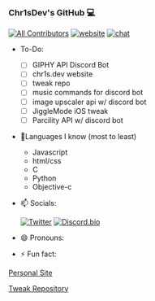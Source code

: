 ### Chr1sDev's GitHub 💻
[![All Contributors](https://img.shields.io/badge/all_contributors-1-orange.svg?style=flat-square)](#contributors-)
[![website](https://img.shields.io/website?down_color=lightgrey&down_message=offline&label=chr1s.dev&style=flat-square&up_color=limegreen&up_message=online&url=https%3A%2F%2Fchr1s.dev)](https://chr1s.dev)
[![chat](https://img.shields.io/discord/700453406061494292?style=flat-square)](https://discord.gg/EKZyXfM)

- To-Do:
  - [ ] GIPHY API Discord Bot
  - [ ] chr1s.dev website
  - [ ] tweak repo
  - [ ] music commands for discord bot
  - [ ] image upscaler api w/ discord bot
  - [ ] JiggleMode iOS tweak
  - [ ] Parcility API w/ discord bot
- 🔢Languages I know (most to least)
  - Javascript
  - html/css
  - C
  - Python
  - Objective-c
- 📫 Socials:

  [![Twitter](https://abs.twimg.com/errors/logo23x19@2x.png)](https://twitter.com/Chr1sDev)
  [![Discord.bio](https://chr1s.dev/assets/disc.png)](dsc.bio/chr1sdev)
- 😄 Pronouns:
- ⚡ Fun fact:

[Personal Site](https://chr1s.dev)

[Tweak Repository](https://repo.chr1s.dev)

